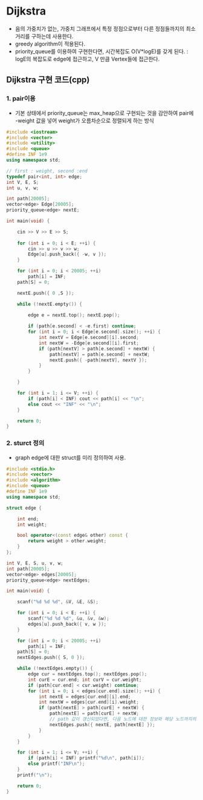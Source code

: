 # Dijkstra
  - 음의 가중치가 없는, 가중치 그래프에서 특정 정점으로부터 다른 정점들까지의 최소 거리를 구하는데 사용한다.
  - greedy algorithm이 적용된다.
  - priority_queue를 이용하여 구현한다면, 시간복잡도 O(V\*logE)를 갖게 된다. : logE의 복잡도로 edge에 접근하고, V 만큼 Vertex들에 접근한다.

## Dijkstra 구현 코드(cpp)

### 1. pair이용
  - 기본 상태에서 priority_queue는 max_heap으로 구현되는 것을 감안하여 pair에 -weight 값을 넣어 weight가 오름차순으로 정렬되게 하는 방식
 
```cpp
#include <iostream>
#include <vector>
#include <utility>
#include <queue>
#define INF 1e9
using namespace std;

// first : weight, second :end
typedef pair<int, int> edge;
int V, E, S;
int u, v, w;

int path[20005];
vector<edge> Edge[20005];
priority_queue<edge> nextE;

int main(void) {

	cin >> V >> E >> S;
	
	for (int i = 0; i < E; ++i) {
		cin >> u >> v >> w;
		Edge[u].push_back({ -w, v });
	}

	for (int i = 0; i < 20005; ++i)
		path[i] = INF;
	path[S] = 0;

	nextE.push({ 0 ,S });

	while (!nextE.empty()) {
		
		edge e = nextE.top(); nextE.pop();

		if (path[e.second] < -e.first) continue;
		for (int i = 0; i < Edge[e.second].size(); ++i) {
			int nextV = Edge[e.second][i].second;
			int nextW = -Edge[e.second][i].first;
			if (path[nextV] > path[e.second] + nextW) {
				path[nextV] = path[e.second] + nextW;
				nextE.push({ -path[nextV], nextV });
			}
		}

	}

	for (int i = 1; i <= V; ++i) {
		if (path[i] < INF) cout << path[i] << "\n";
		else cout << "INF" << "\n";
	}

	return 0;
}
```

### 2. sturct 정의
  - graph edge에 대한 struct를 미리 정의하여 사용.

```cpp
#include <stdio.h>
#include <vector>
#include <algorithm>
#include <queue>
#define INF 1e9
using namespace std;

struct edge {

    int end;
    int weight;

    bool operator<(const edge& other) const {
        return weight > other.weight;
    }
};

int V, E, S, u, v, w;
int path[20005];
vector<edge> edges[20005];
priority_queue<edge> nextEdges;

int main(void) {

    scanf("%d %d %d", &V, &E, &S);

    for (int i = 0; i < E; ++i) {
        scanf("%d %d %d", &u, &v, &w);
        edges[u].push_back({ v, w });
    }

    for (int i = 0; i < 20005; ++i)
        path[i] = INF;
    path[S] = 0;
    nextEdges.push({ S, 0 });

    while (!nextEdges.empty()) {
        edge cur = nextEdges.top(); nextEdges.pop();
        int curE = cur.end; int curV = cur.weight;
        if (path[cur.end] < cur.weight) continue;
        for (int i = 0; i < edges[cur.end].size(); ++i) {
            int nextE = edges[cur.end][i].end;
            int nextW = edges[cur.end][i].weight;
            if (path[nextE] > path[curE] + nextW) {
                path[nextE] = path[curE] + nextW;
                // path 값이 갱신되었다면, 다음 노드에 대한 정보와 해당 노드까지의 path 값을 전달한다.
                nextEdges.push({ nextE, path[nextE] });
            }
        }
    }

    for (int i = 1; i <= V; ++i) {
        if (path[i] < INF) printf("%d\n", path[i]);
        else printf("INF\n");
    }
    printf("\n");

    return 0;
}
```
